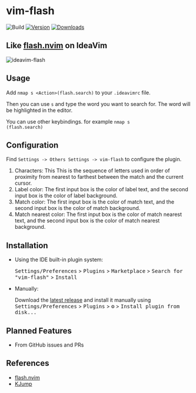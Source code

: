 # vim-flash

![Build](https://github.com/yelog/vim-flash/workflows/Build/badge.svg)
[![Version](https://img.shields.io/jetbrains/plugin/v/PLUGIN_ID.svg)](https://plugins.jetbrains.com/plugin/PLUGIN_ID)
[![Downloads](https://img.shields.io/jetbrains/plugin/d/PLUGIN_ID.svg)](https://plugins.jetbrains.com/plugin/PLUGIN_ID)

<h2>Like <a href="https://github.com/folke/flash.nvim">flash.nvim</a> on IdeaVim</h2>

![ideavim-flash](https://github.com/user-attachments/assets/acd88f0a-d628-40ef-89e3-53ccbd3a676a)


## Usage

Add `nmap s <Action>(flash.search)` to your `.ideavimrc` file.

Then you can use `s` and type the word you want to search for. The word will be highlighted in the editor.

You can use other keybindings. for example <code>nmap <leader>s <Action>(flash.search)</code>

## Configuration
Find `Settings -> Others Settings -> vim-flash` to configure the plugin.

1. Characters: This This is the sequence of letters used in order of proximity from nearest to farthest between the match and the current cursor.
2. Label color: The first input box is the color of label text, and the second input box is the color of label background.
3. Match color: The first input box is the color of match text, and the second input box is the color of match background.
4. Match nearest color: The first input box is the color of match nearest text, and the second input box is the color of match nearest background.


## Installation

- Using the IDE built-in plugin system:

  <kbd>Settings/Preferences</kbd> > <kbd>Plugins</kbd> > <kbd>Marketplace</kbd> > <kbd>Search for "vim-flash"</kbd> >
  <kbd>Install</kbd>

- Manually:

  Download the [latest release](https://github.com/yelog/vim-flash/releases/latest) and install it manually using
  <kbd>Settings/Preferences</kbd> > <kbd>Plugins</kbd> > <kbd>⚙️</kbd> > <kbd>Install plugin from disk...</kbd>

## Planned Features

- From GitHub issues and PRs

## References

- [flash.nvim](https://github.com/folke/flash.nvim)
- [KJump](https://github.com/a690700752/KJump)
